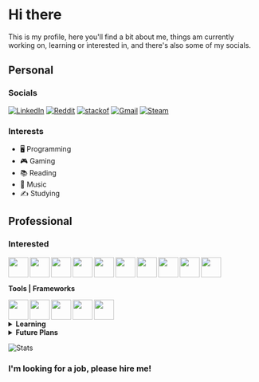 # Hi there

This is my profile, here you'll find a bit about me, things am currently working on, learning or interested in, and there's also some of my socials.

## Personal

### Socials
[![LinkedIn](https://img.shields.io/badge/LinkedIn-0077B5?style=for-the-badge&logo=linkedin&logoColor=white)](https://www.linkedin.com/in/frederico-esch-pereira-525424226/)
[![Reddit](https://img.shields.io/badge/Reddit-FF4500?style=for-the-badge&logo=reddit&logoColor=white)](https://www.reddit.com/user/GamerEsch)
[![stackof](https://img.shields.io/badge/Stack_Overflow-FE7A16?style=for-the-badge&logo=stack-overflow&logoColor=white)](https://stackoverflow.com/users/12002056/fred-esch)
[![Gmail](https://img.shields.io/badge/Gmail-D14836?style=for-the-badge&logo=gmail&logoColor=white)](mailto:fredeschpe@gmail.com)
[![Steam](https://img.shields.io/badge/Steam-000000?style=for-the-badge&logo=steam&logoColor=white)](https://steamcommunity.com/profiles/76561198165285645/)
### Interests
- 🖥️ Programming
- 🎮 Gaming
- 📚 Reading
- 🎵 Music
- ✍️ Studying

## Professional

### Interested

<img width="40px" align="left" src="https://cdn.jsdelivr.net/gh/devicons/devicon/icons/bash/bash-original.svg" />
<img width="40px" align="left" src="https://cdn.jsdelivr.net/gh/devicons/devicon/icons/c/c-original.svg" />
<img width="40px" align="left" src="https://cdn.jsdelivr.net/gh/devicons/devicon/icons/cplusplus/cplusplus-original.svg" />
<img width="40px" align="left" src="https://cdn.jsdelivr.net/gh/devicons/devicon/icons/csharp/csharp-original.svg" />
<img width="40px" align="left" src="https://cdn.jsdelivr.net/gh/devicons/devicon/icons/arduino/arduino-original-wordmark.svg" />
<img width="40px" align="left" src="https://cdn.jsdelivr.net/gh/devicons/devicon/icons/java/java-original-wordmark.svg" />
<img width="40px" align="left" src="https://cdn.jsdelivr.net/gh/devicons/devicon/icons/kotlin/kotlin-original.svg" />
<img width="40px" align="left" src="https://cdn.jsdelivr.net/gh/devicons/devicon/icons/android/android-original-wordmark.svg" />
<img width="40px" align="left" src="https://cdn.jsdelivr.net/gh/devicons/devicon/icons/javascript/javascript-original.svg" />
<img width="40px" src="https://cdn.jsdelivr.net/gh/devicons/devicon/icons/python/python-original.svg" />

<b>Tools | Frameworks</b>

<img width="40px" align="left" src="https://cdn.jsdelivr.net/gh/devicons/devicon/icons/jupyter/jupyter-original-wordmark.svg" />
<img width="40px" align="left" src="https://cdn.jsdelivr.net/gh/devicons/devicon/icons/numpy/numpy-original.svg" />
<img width="40px" align="left" src="https://cdn.jsdelivr.net/gh/devicons/devicon/icons/git/git-original.svg" />
<img width="40px" align="left" src="https://cdn.jsdelivr.net/gh/devicons/devicon/icons/vim/vim-original.svg" />
<img width="40px" src="https://cdn.jsdelivr.net/gh/devicons/devicon/icons/vscode/vscode-original.svg" />

<details>
  <summary><b>Learning</b></summary>
  </br>
  <img width="40px" align="left" src="https://cdn.jsdelivr.net/gh/devicons/devicon/icons/rust/rust-plain.svg" />
  <img width="40px" align="left" src="https://cdn.jsdelivr.net/gh/devicons/devicon/icons/haskell/haskell-original.svg" />
  <img width="40px" align="left" src="https://cdn.jsdelivr.net/gh/devicons/devicon/icons/dart/dart-original.svg" />
  <img width="40px" align="left" src="https://cdn.jsdelivr.net/gh/devicons/devicon/icons/flutter/flutter-original.svg" />
  <img width="40px" align="left" src="https://cdn.jsdelivr.net/gh/devicons/devicon/icons/dotnetcore/dotnetcore-original.svg" />
  <img width="40px" align="left" src="https://cdn.jsdelivr.net/gh/devicons/devicon/icons/julia/julia-original.svg" />
  <img width="40px" src="https://cdn.jsdelivr.net/gh/devicons/devicon/icons/nodejs/nodejs-original.svg" />
</details>

<details>
  <summary><b>Future Plans</b></summary>
  </br>
  <img width="40px" align="left" src="https://cdn.jsdelivr.net/gh/devicons/devicon/icons/nextjs/nextjs-original.svg" />
  <img width="40px" align="left" src="https://cdn.jsdelivr.net/gh/devicons/devicon/icons/react/react-original.svg" />
  <img width="40px" align="left" src="https://cdn.jsdelivr.net/gh/devicons/devicon/icons/typescript/typescript-original.svg" />
  <img width="40px" align="left" src="https://cdn.jsdelivr.net/gh/devicons/devicon/icons/clojure/clojure-original.svg" />
  <img width="40px" align="left" src="https://cdn.jsdelivr.net/gh/devicons/devicon/icons/go/go-original-wordmark.svg" />
  <img width="40px" align="left" src="https://cdn.jsdelivr.net/gh/devicons/devicon/icons/lua/lua-original-wordmark.svg" />
  <img width="40px" align="left" src="https://cdn.jsdelivr.net/gh/devicons/devicon/icons/qt/qt-original.svg" />
  <img width="40px" src="https://cdn.jsdelivr.net/gh/devicons/devicon/icons/vuejs/vuejs-original.svg" />
</details>

![Stats](https://github-readme-stats.vercel.app/api/top-langs/?username=Frederico-Esch&theme=tokyonight)

### I'm looking for a job, please hire me!
